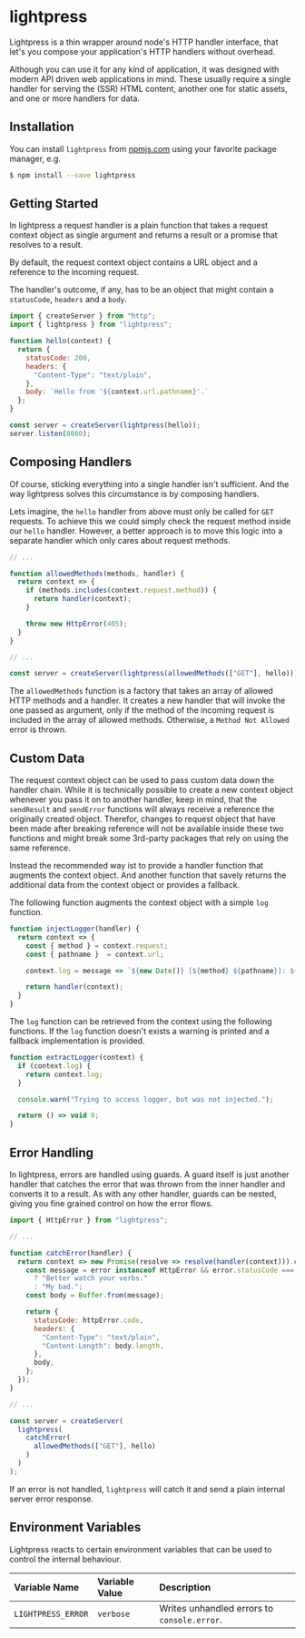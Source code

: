 # lightpress

Lightpress is a thin wrapper around node's HTTP handler interface, that let's
you compose your application's HTTP handlers without overhead.

Although you can use it for any kind of application, it was designed with
modern API driven web applications in mind. These usually require a single
handler for serving the (SSR) HTML content, another one for static assets, and
one or more handlers for data.

## Installation

You can install `lightpress` from [npmjs.com](https://www.npmjs.com) using your
favorite package manager, e.g.

```bash
$ npm install --save lightpress
```

## Getting Started

In lightpress a request handler is a plain function that takes a request context
object as single argument and returns a result or a promise that resolves
to a result.

By default, the request context object contains a URL object and a reference to
the incoming request.

The handler's outcome, if any, has to be an object that might contain a
`statusCode`, `headers` and a `body`.

```js
import { createServer } from "http";
import { lightpress } from "lightpress";

function hello(context) {
  return {
    statusCode: 200,
    headers: {
      "Content-Type": "text/plain",
    },
    body: `Hello from '${context.url.pathname}'.`
  };
}

const server = createServer(lightpress(hello));
server.listen(8080);
```

## Composing Handlers

Of course, sticking everything into a single handler isn't sufficient. And the
way lightpress solves this circumstance is by composing handlers.

Lets imagine, the `hello` handler from above must only be called for `GET`
requests. To achieve this we could simply check the request method inside our
`hello` handler. However, a better approach is to move this logic into a
separate handler which only cares about request methods.

```js
// ...

function allowedMethods(methods, handler) {
  return context => {
    if (methods.includes(context.request.method)) {
      return handler(context);
    }

    throw new HttpError(405);
  }
}

// ...

const server = createServer(lightpress(allowedMethods(["GET"], hello)));
```

The `allowedMethods` function is a factory that takes an array of allowed HTTP
methods and a handler. It creates a new handler that will invoke the one passed
as argument, only if the method of the incoming request is included in the array
of allowed methods. Otherwise, a `Method Not Allowed` error is thrown.

## Custom Data

The request context object can be used to pass custom data down the handler
chain. While it is technically possible to create a new context object whenever
you pass it on to another handler, keep in mind, that the `sendResult` and
`sendError` functions will always receive a reference the originally created
object. Therefor, changes to request object that have been made after breaking
reference will not be available inside these two functions and might break some
3rd-party packages that rely on using the same reference.

Instead the recommended way ist to provide a handler function that augments the
context object. And another function that savely returns the additional data
from the context object or provides a fallback.

The following function augments the context object with a simple `log` function.

```js
function injectLogger(handler) {
  return context => {
    const { method } = context.request;
    const { pathname }  = context.url;

    context.log = message => `${new Date()} [${method} ${pathname}]: ${message}`;

    return handler(context);
  }
}
```

The `log` function can be retrieved from the context using the following
functions. If the `log` function doesn't exists a warning is printed and a
fallback implementation is provided.

```js
function extractLogger(context) {
  if (context.log) {
    return context.log;
  }

  console.warn("Trying to access logger, but was not injected.");

  return () => void 0;
}
```

## Error Handling

In lightpress, errors are handled using guards. A guard itself is just another
handler that catches the error that was thrown from the inner handler and
converts it to a result. As with any other handler, guards can be nested, giving
you fine grained control on how the error flows.

```js
import { HttpError } from "lightpress";

// ...

function catchError(handler) {
  return context => new Promise(resolve => resolve(handler(context))).catch(error => {
    const message = error instanceof HttpError && error.statusCode === 405
      ? "Better watch your verbs."
      : "My bad.";
    const body = Buffer.from(message);

    return {
      statusCode: httpError.code,
      headers: {
        "Content-Type": "text/plain",
        "Content-Length": body.length,
      },
      body,
    };
  });
}

// ...

const server = createServer(
  lightpress(
    catchError(
      allowedMethods(["GET"], hello)
    )
  )
);
```

If an error is not handled, `lightpress` will catch it and send a plain internal
server error response.

## Environment Variables

Lightpress reacts to certain environment variables that can be used to control
the internal behaviour.

| Variable Name      | Variable Value | Description
|:-------------------|:---------------|:----------------------------------------
| `LIGHTPRESS_ERROR` | `verbose`      | Writes unhandled errors to `console.error`.
